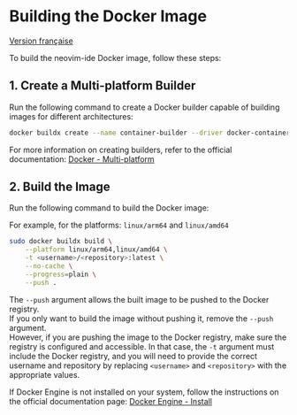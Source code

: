 # Building the Docker Image

[Version française](DOCKER_BUILD.fr.md)

To build the neovim-ide Docker image, follow these steps:

## 1. Create a Multi-platform Builder

Run the following command to create a Docker builder capable of building images for different architectures:

```bash
docker buildx create --name container-builder --driver docker-container --use --bootstrap
```

For more information on creating builders, refer to the official documentation: [Docker - Multi-platform](https://docs.docker.com/build/building/multi-platform/)

## 2. Build the Image

Run the following command to build the Docker image:

For example, for the platforms: `linux/arm64` and `linux/amd64`
```bash
sudo docker buildx build \
    --platform linux/arm64,linux/amd64 \
    -t <username>/<repository>:latest \
    --no-cache \
    --progress=plain \
    --push .
```
The `--push` argument allows the built image to be pushed to the Docker registry.  
If you only want to build the image without pushing it, remove the `--push` argument.  
However, if you are pushing the image to the Docker registry, make sure the registry is configured and accessible. In that case, the `-t` argument must include the Docker registry, and you will need to provide the correct username and repository by replacing `<username>` and `<repository>` with the appropriate values.

If Docker Engine is not installed on your system, follow the instructions on the official documentation page: [Docker Engine - Install](https://docs.docker.com/engine/install/)
